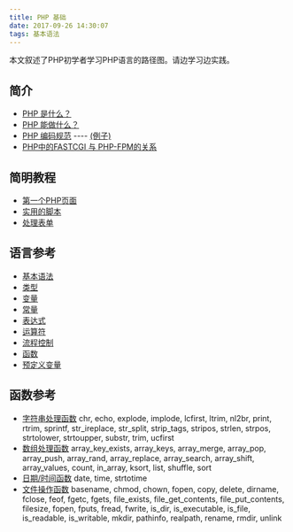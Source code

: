 ```yaml
---
title: PHP 基础
date: 2017-09-26 14:30:07
tags: 基本语法
---
```

本文叙述了PHP初学者学习PHP语言的路径图。请边学习边实践。

## 简介
  * [PHP 是什么？](http://php.net/manual/zh/intro-whatis.php)
  * [PHP 能做什么？](http://php.net/manual/zh/intro-whatcando.php)
  * [PHP 编码规范](https://github.com/PizzaLiu/PHP-FIG)  ---- [(例子)](http://coding.codeages.net/tech/knowledge-base/blob/master/coding-standards/php/example.md)
  * [PHP中的FASTCGI 与 PHP-FPM的关系](https://segmentfault.com/q/1010000000256516)

## 简明教程

  * [第一个PHP页面](http://php.net/manual/zh/tutorial.firstpage.php)
  * [实用的脚本](http://php.net/manual/zh/tutorial.useful.php)
  * [处理表单](http://php.net/manual/zh/tutorial.forms.php)

## 语言参考

  * [基本语法](http://php.net/manual/zh/language.basic-syntax.php)
  * [类型](http://php.net/manual/zh/language.types.php)
  * [变量](http://php.net/manual/zh/language.variables.php)
  * [常量](http://php.net/manual/zh/language.constants.php)
  * [表达式](http://php.net/manual/zh/language.expressions.php)
  * [运算符](http://php.net/manual/zh/language.operators.php)
  * [流程控制](http://php.net/manual/zh/language.control-structures.php)
  * [函数](http://php.net/manual/zh/language.functions.php)
  * [预定义变量](http://php.net/manual/zh/reserved.variables.php)

## 函数参考

  * [字符串处理函数](http://php.net/manual/zh/ref.strings.php)
    chr, echo, explode, implode, lcfirst, ltrim, nl2br, print, rtrim, sprintf, str_ireplace, str_split, strip_tags, stripos, strlen, strpos, strtolower, strtoupper, substr, trim, ucfirst
  * [数组处理函数](http://php.net/manual/zh/book.array.php)
    array_key_exists, array_keys, array_merge, array_pop, array_push, array_rand, array_replace, array_search, array_shift, array_values, count, in_array, ksort, list, shuffle, sort
  * [日期/时间函数](http://php.net/manual/zh/ref.datetime.php)
    date, time, strtotime
  * [文件操作函数](http://php.net/manual/zh/ref.filesystem.php)
    basename, chmod, chown, fopen, copy, delete, dirname, fclose, feof, fgetc, fgets, file_exists, file_get_contents, file_put_contents, filesize, fopen, fputs, fread, fwrite, is_dir, is_executable, is_file, is_readable, is_writable, mkdir, pathinfo, realpath, rename, rmdir, unlink